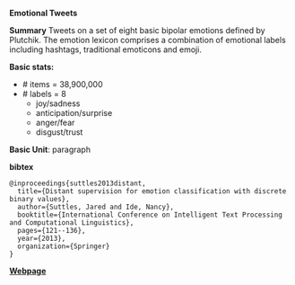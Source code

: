 **Emotional Tweets**

**Summary**
Tweets on a set of eight basic bipolar emotions defined by Plutchik. The emotion lexicon comprises a combination of emotional labels including hashtags, traditional emoticons and emoji.


**Basic stats:**

+ \# items = 38,900,000
+ \# labels = 8
    - joy/sadness
    - anticipation/surprise
    - anger/fear
    - disgust/trust

**Basic Unit**: paragraph

**bibtex**
```
@inproceedings{suttles2013distant,
  title={Distant supervision for emotion classification with discrete binary values},
  author={Suttles, Jared and Ide, Nancy},
  booktitle={International Conference on Intelligent Text Processing and Computational Linguistics},
  pages={121--136},
  year={2013},
  organization={Springer}
}
```

[**Webpage**](https://www.cs.vassar.edu/~ide/papers/cicling13.pdf)


